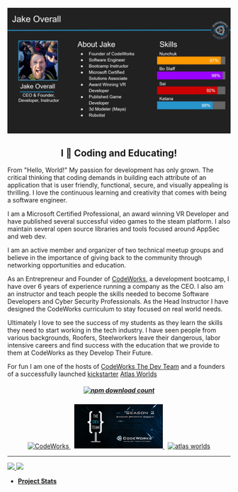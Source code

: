 ![me](me.jpg)

<h2 align="center">I 💖 Coding and Educating!</h2>

From "Hello, World!" My passion for development has only grown. The critical thinking that coding demands in building each attribute of an application that is user friendly, functional, secure, and visually appealing is thrilling. I love the continuous learning and creativity that comes with being a software engineer.

I am a Microsoft Certified Professional, an award winning VR Developer and have published several successful video games to the steam platform. I also maintain several open source libraries and tools focused around AppSec and web dev.

I am an active member and organizer of two technical meetup groups and believe in the importance of giving back to the community through networking opportunities and education. 
  
As an Entrepreneur and Founder of [CodeWorks](https://boisecodeworks.com), a development bootcamp, I have over 6 years of experience running a company as the CEO. I also am an instructor and teach people the skills needed to become Software Developers and Cyber Security Professionals. As the Head Instructor I have designed the CodeWorks curriculum to stay focused on real world needs. 

Ultimately I love to see the success of my students as they learn the skills they need to start working in the tech industry. I have seen people from various backgrounds, Roofers, Steelworkers leave their dangerous, labor intensive careers and find success with the education that we provide to them at CodeWorks as they Develop Their Future.

For fun I am one of the hosts of <a href="https://open.spotify.com/show/5iDwn9sntA8dlZVPCNCAwZ" title="The Dev Team Podcast" target="_blank">CodeWorks The Dev Team</a> and a founders of a successfully launched [kickstarter](https://www.kickstarter.com/projects/markohnsman/atlas-worlds-build-your-worlds-on-our-shoulders) <a href="https://atlasworlds.com" target="_blank" title="Atlas Worlds">Atlas Worlds</a>


<h5 align="center">
  <a href="https://www.npmjs.com/~joverall22">
    <img alt="npm download count" src="https://img.shields.io/badge/Total%20NPM%20DOWNLOAD-29,276-231f20?style=for-the-badge&labelColor=bb161b&logo=npm" title="https://npm-stat.com/charts.html?author=joverall22"/>
  </a>
</h5>

<p align="center">
  <a href="https://boisecodeworks.com" target="_blank">
    <img alt="CodeWorks" src="https://bcw.blob.core.windows.net/public/img/8600856373152463" height="100" />
  </a>
  <span>&nbsp;</span>
  <a href="https://open.spotify.com/show/5iDwn9sntA8dlZVPCNCAwZ" target="_blank">
    <img alt="The Dev Team" src="https://github.com/codeworks-thedevteam/season-2/blob/main/season2.png?raw=true" height="100" />
  </a>
  <span>&nbsp;</span>
  <a href="https://atlasworlds.com" target="_blank">
    <img alt="atlas worlds" src="https://media.atlasworlds.com/public/assets/img/logos/mark.png" height="100" />
  </a>
</p>

---


<div>
  <a href="https://github.com/jakeoverall/jakeoverall" align="left">
    <img src="https://github-readme-stats.vercel.app/api/top-langs/?username=jakeoverall&text_color=586069&layout=compact&hide_border=true&bg_color=fff&title_color=0366d6&count_private=true&include_all_commits=true" />
  </a>

  <a href="https://github.com/jakeoverall/jakeoverall" align="right">
    <img src="https://github-readme-stats.vercel.app/api?username=jakeoverall&count_private=true&show_icons=true&icon_color=222&title_color=0366d6&text_color=586069&bg_color=fff&hide=issues&hide_border=true&include_all_commits=true" />
  </a>
</div>

- [**Project Stats**](https://npm-stat.com/charts.html?package=%40bcwdev%2Fquickvue&package=%40bcwdev%2Fauth0provider-client&package=%40bcwdev%2Fauth0provider&package=bcw&from=2019-07-01&to=2021-12-14)

